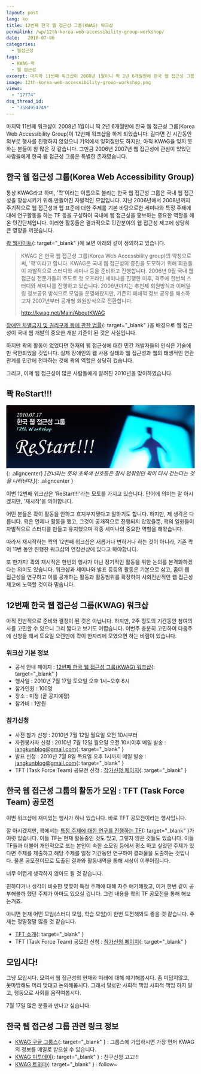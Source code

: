 ```yaml
---
layout: post
lang: ko
title: 12번째 한국 웹 접근성 그룹(KWAG) 워크샵
permalink: /wp/12th-korea-web-accessibility-group-workshop/
date:   2010-07-06
categories:
  - 웹접근성
tags:
  - KWAG-콱
  - 웹 접근성
excerpt: 마지막 11번째 워크샵이 2008년 1월이니 딱 2년 6개월만에 한국 웹 접근성 그룹(Korea Web Accessibility Group)이 12번째 워크샵을 하게 되었습니다. 길다면 긴 시간동안 외부로 행사를 진행하지 않았으니 기억에서 잊혀질만도 하지만, 아직 KWAG을 잊지 못하는 분들이 참 많은 것 같습니다. 그만큼 2006년 2007년 웹 접근성에 관심이 있었던 사람들에게 한국 웹 접근성 그룹은 특별한 존재였습니다. 통상 KWAG라고 하며, “콱”이라는 이름으로 불리는 한국 웹 접근성 그룹은 국내 웹 접근성을 향상시키기 위해 만들어진 자발적인 모임입니다. 지난 2006년에서 2008년까지 주기적으로 웹 접근성과 웹 표준에 대한 주제를 기본 바탕으로한 [...]
image: 12th-korea-web-accessibility-group-workshop.png
views:
  - "17774"
dsq_thread_id:
  - "3584954749"
---
```


마지막 11번째 워크샵이 2008년 1월이니 딱 2년 6개월만에 한국 웹 접근성 그룹(Korea Web Accessibility Group)이 12번째 워크샵을 하게 되었습니다. 길다면 긴 시간동안 외부로 행사를 진행하지 않았으니 기억에서 잊혀질만도 하지만, 아직 KWAG을 잊지 못하는 분들이 참 많은 것 같습니다. 그만큼 2006년 2007년 웹 접근성에 관심이 있었던 사람들에게 한국 웹 접근성 그룹은 특별한 존재였습니다.

## 한국 웹 접근성 그룹(Korea Web Accessibility Group)

통상 KWAG라고 하며, '콱'이라는 이름으로 불리는 한국 웹 접근성 그룹은 국내 웹 접근성을 향상시키기 위해 만들어진 자발적인 모임입니다. 지난 2006년에서 2008년까지 주기적으로 웹 접근성과 웹 표준에 대한 주제를 기본 바탕으로한 세미나와 특정 주제에 대해 연구활동을 하는 TF 등을 구성하여 국내에 웹 접근성을 홍보하는 중요한 역할을 해온 민간단체입니다. 이러한 활동들은 결과적으로 민간분야의 웹 접근성 제고에 상당히 큰 영향을 끼쳤습니다.

[콱 웹사이트](http://kwag.net/){: target="_blank" }에 보면 아래와 같이 정의하고 있습니다.

> KWAG 은 한국 웹 접근성 그룹(Korea Web Accessbility group)의 약칭으로써, '콱'이라고 합니다. KWAG은 국내 웹 접근성의 증진을 도모하기 위해 회원들이 자발적으로 스터디와 세미나 등을 준비하고 진행합니다. 2006년 9월 국내 웹 접근성 전문가들의 주도로 첫 오프라인 세미나를 진행한 이후, 격주에 한번씩 스터디와 세미나를 진행하고 있습니다. 2006년까지는 추천제 회원방식과 이메일링 정보공유 방식으로 모임을 운영해왔지만, 기존의 폐쇄적 정보 공유를 해소하고자 2007년부터 공개형 회원방식으로 전환합니다.
> 
> <http://kwag.net/Main/AboutKWAG>

[장애인 차별금지 및 권리구제 등에 관한 법률](http://www.jangkunblog.com/wp/korea-disability-discrimination-act-review-1/){: target="_blank" }을 배경으로 웹 접근성이 국내 웹 개발의 중요한 개발 기준이 된 것은 사실입니다.

하지만 콱의 활동이 없었다면 현재의 웹 접근성에 대한 민간 개발자들의 인식은 기술에만 국한되었을 것입니다. 실제 장애인의 웹 사용 실태와 웹 접근성과 웹의 태생적인 연관 관계를 민간에 전파하는 것에 콱의 역할은 상당히 컸습니다.

그리고, 이제 웹 접근성이 많은 사람들에게 알려진 2010년을 맞이하였습니다.

## 콱 ReStart!!!

![2010년 7월 17일 12번째 한국 웹 접근성 그룹(KWAG) 워크샵 ReStart!!!](/assets/img/2010/kwag12h.jpg){: .aligncenter}
*[건너라는 뜻의 초록색 신호등은 잠시 멈춰있던 콱이 다시 걷는다는 것을 나타낸다.]*{: .aligncenter }

이번 12번째 워크샵은 'ReStart!!!'라는 모토를 가지고 있습니다. 단어에 의미는 잘 아시겠지만, '재시작'을 의미합니다.

어떤 분들은 콱이 활동을 안하고 흐지부지됐다고 말하기도 합니다. 하지만, 제 생각은 다릅니다. 콱은 언제나 활동을 했고, 그것이 공개적으로 진행되지 않았을뿐, 콱의 일원들이 자발적으로 스터디를 만들고 유지했으며 각종 세미나의 중요한 역할을 해왔습니다.

따라서 재시작하는 콱의 12번째 워크샵은 새롭거나 변하거나 하는 것이 아니라, 기존 콱이 11번 동안 진행한 워크샵의 연장선상에 있다고 봐야합니다.

또 한가지! 콱의 재시작은 한번의 행사가 아닌 장기적인 활동을 위한 논의를 본격화하겠다는 의미도 있습니다. 워크샵과 세미나와 발표 등등의 활동은 기본으로 삼고, 좀더 웹 접근성을 연구하고 이를 공개하는 활동과 활동범위를 확장하여 사회전반적인 웹 접근성 제고에 노력할 것이라 믿습니다.

## 12번째 한국 웹 접근성 그룹(KWAG) 워크샵

아직 전반적으로 준비와 결정이 된 것은 아닙니다. 하지만, 2주 정도의 기간동안 참여의사를 고민할 수 있으니 그리 짧다고 보기도 어렵습니다. 이번주 충분히 고민하여 다음주에 신청을 해서 토요일 오랜만에 콱이 한자리에 모였으면 하는 바램이 있습니다.

### 워크샵 기본 정보

  * 공식 안내 페이지 : [12번째 한국 웹 접근성 그룹(KWAG) 워크샵](http://kwag.net/Workshop/100717){: target="_blank" }
  * 행사일 : 2010년 7월 17일 토요일 오후 1시~오후 6시
  * 참가인원 : 100명
  * 장소 : 미정 (곧 공지예정)
  * 참가비 : 1만원

### 참가신청

  * 사전 참가 신청 : 2010년 7월 12일 월요일 오전 10시부터
  * 자원봉사자 신청 : 2010년 7월 12일 월요일 오전 10시이후 메일 발송 : [jangkunblog@gmail.com](http://www.jangkunblog.com/wp/contact/){: target="_blank" }
  * 발표 신청 : 2010년 7월 8일 목요일 오후 1시까지 메일 발송 : [jangkunblog@gmail.com](http://www.jangkunblog.com/wp/contact/){: target="_blank" }
  * TFT (Task Force Team) 공모전 신청 : [참가신청 페이지](http://kwag.net/Workshop/100717Tft){: target="_blank" }

## 한국 웹 접근성 그룹의 활동가 모임 : TFT (Task Force Team) 공모전

이번 워크샵에 재미있는 행사가 하나 있습니다. 바로 TFT 공모전이라는 행사입니다.
  
잘 아시겠지만, 콱에서는 [특정 주제에 대한 연구를 진행하는 TF](http://kwag.net/TaskForce/TaskForce){: target="_blank" }가 여럿 있습니다. 이들 TF는 현재 활동중인 것도 있고, 그렇지 않은 것들도 있습니다. 이들 TF들과 더불어 개인적으로 또는 본인이 속한 소모임 등에서 평소 하고 싶었던 주제가 있다면 주제를 제출하고 해당 주제를 일정 기간동안 연구하여 결과물을 도출하는 것입니다. 물론 공모전이므로 도출된 결과와 활동내역을 통해 시상이 이루어집니다.

너무 어렵게 생각하지 않아도 될 것 같습니다.
  
친하다거나 생각이 비슷한 몇몇이 특정 주제에 대해 자주 얘기해왔고, 이거 한번 같이 공부해볼까 했던 주제가 아마도 있으실 겁니다. 그런 내용을 콱의 TF 공모전을 통해 해보는거죠.
  
아니면 현재 어떤 모임(스터디 모임, 학습 모임)이 한번 도전해봐도 좋을 것 같습니다. 주제는 정말정말 많을 것 같습니다.

  * [TFT 소개](http://kwag.net/TaskForce/TaskForce){: target="_blank" }
  * TFT (Task Force Team) 공모전 신청 : [참가신청 페이지](http://kwag.net/Workshop/100717Tft){: target="_blank" }

## 모입시다!

그냥 모입시다. 모여서 웹 접근성의 현재와 미래에 대해 얘기해봅시다. 좀 미덥지않고, 못마땅해도 머리 맞대고 논의해봅시다. 그래서 말로만 사회적 책임 사회적 책임 하지 말고, 행동으로 사회를 움직여봅시다.

7월 17일 많은 분들과 만나고 싶습니다.

## 한국 웹 접근성 그룹 관련 링크 정보

  * [KWAG 구글 그룹스](http://groups.google.com/group/kwag){: target="_blank" } : 그룹스에 가입하시면 가장 먼저 KWAG의 정보를 메일로 받으실 수 있습니다.
  * [KWAG 미투데이](http://me2day.net/kwag){: target="_blank" } : 친구신청 고고!!!
  * [KWAG 트위터](http://twitter.com/kwag2006){: target="_blank" } : follow~